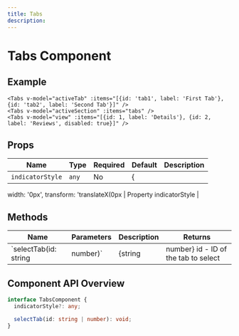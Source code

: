 ```yaml
---
title: Tabs
description: 
---
```


# Tabs Component



## Example

```vue
<Tabs v-model="activeTab" :items="[{id: 'tab1', label: 'First Tab'}, {id: 'tab2', label: 'Second Tab'}]" />
<Tabs v-model="activeSection" :items="tabs" />
<Tabs v-model="view" :items="[{id: 1, label: 'Details'}, {id: 2, label: 'Reviews', disabled: true}]" />
```

## Props

| Name | Type | Required | Default | Description |
|------|------|----------|---------|-------------|
| `indicatorStyle` | `any` | No | {
  width: '0px',
  transform: 'translateX(0px | Property indicatorStyle |

## Methods

| Name | Parameters | Description | Returns |
|------|------------|-------------|---------|
| `selectTab(id: string | number)` | {string|number} id - ID of the tab to select |  | - |

## Component API Overview

```typescript
interface TabsComponent {
  indicatorStyle?: any;

  selectTab(id: string | number): void;
}
```

